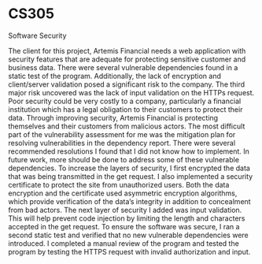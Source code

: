 # CS305
Software Security

The client for this project, Artemis Financial needs a web application with security features that are adequate for protecting sensitive customer and business data. 
There were several vulnerable dependencies found in a static test of the program. Additionally, the lack of encryption and client/server validation posed a significant risk to the company. The third major risk uncovered was the lack of input validation on the HTTPs request. Poor security could be very costly to a company, particularly a financial institution which has a legal obligation to their customers to protect their data. Through improving security, Artemis Financial is protecting themselves and their customers from malicious actors. 
The most difficult part of the vulnerability assessment for me was the mitigation plan for resolving vulnerabilities in the dependency report. There were several recommended resolutions I found that I did not know how to implement. In future work, more should be done to address some of these vulnerable dependencies. 
To increase the layers of security, I first encrypted the data that was being transmitted in the get request. I also implemented a security certificate to protect the site from unauthorized users. Both the data encryption and the certificate used asymmetric encryption algorithms, which provide verification of the data’s integrity in addition to concealment from bad actors. The next layer of security I added was input validation. This will help prevent code injection by limiting the length and characters accepted in the get request. 
To ensure the software was secure, I ran a second static test and verified that no new vulnerable dependencies were introduced. I completed a manual review of the program and tested the program by testing the HTTPS request with invalid authorization and input. 

